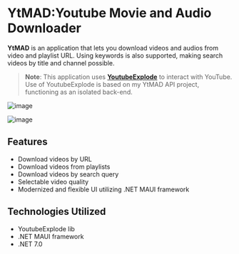 # YtMAD:Youtube Movie and Audio Downloader
**YtMAD** is an application that lets you download videos and audios from video and playlist URL.
Using keywords is also supported, making search videos by title and channel possible.
> **Note**:
> This application uses [**YoutubeExplode**](https://github.com/Tyrrrz/YoutubeExplode) to interact with YouTube.
> Use of YoutubeExplode is based on my YtMAD API project, functioning as an isolated back-end.

![image](https://github.com/Grmglib/YtMADapp/assets/82120970/cfdb8cbe-66fe-44f9-bc74-8e8fd8ac0f5a)

![image](https://github.com/Grmglib/YtMADapp/assets/82120970/815d8047-9b38-4724-bbdf-ae1135a364d2)

## Features

- Download videos by URL
- Download videos from playlists
- Download videos by search query
- Selectable video quality
- Modernized and flexible UI utilizing .NET MAUI framework

## Technologies Utilized
- YoutubeExplode lib
- .NET MAUI framework
- .NET 7.0
